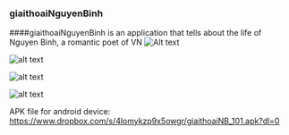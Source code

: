 ### giaithoaiNguyenBinh
####giaithoaiNguyenBinh  is an application that tells about the life of Nguyen Binh, a romantic poet of VN
![Alt text](https://scontent-hkg3-1.xx.fbcdn.net/hphotos-xtf1/v/t1.0-9/11742718_1060864547281979_2343244570665816654_n.jpg?oh=2d8b0384e9319bfbe2c356fdb953fd78&oe=561B6C66)

![alt text](https://fbcdn-sphotos-e-a.akamaihd.net/hphotos-ak-xaf1/v/t1.0-9/11216249_1060864523948648_8491231418438963071_n.jpg?oh=9f866b5623f782e567d0f1217d3cd5cf&oe=565A0966&__gda__=1448539089_b77f07c89f4a764d419a432be3e69473 "Logo Title Text 1")

![alt text](https://fbcdn-sphotos-f-a.akamaihd.net/hphotos-ak-xtp1/v/t1.0-9/11709605_1060864533948647_1903428916734048743_n.jpg?oh=fc333a9edc9845ad151c35efbe34f10e&oe=561C4FDD&__gda__=1443809787_be632ea8e4b02ae11c4cc25077c568ea "Logo Title Text 1")

![alt text](https://scontent-hkg3-1.xx.fbcdn.net/hphotos-xft1/v/t1.0-9/20496_1060864530615314_4883228009254775694_n.jpg?oh=8345c2d6ed9dee55481d51512cb8739a&oe=56155E61 "Logo Title Text 1")

APK file for android device: https://www.dropbox.com/s/4lomykzp9x5owgr/giaithoaiNB_101.apk?dl=0
